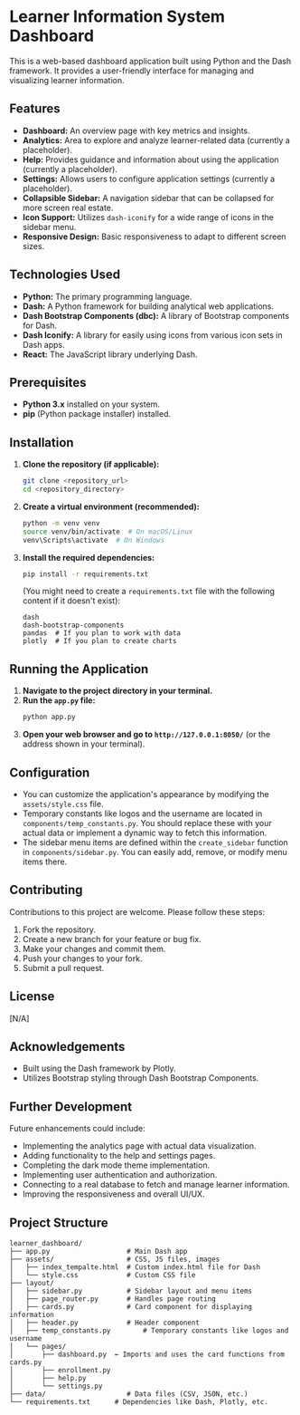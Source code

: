 # Learner Information System Dashboard

This is a web-based dashboard application built using Python and the Dash framework. It provides a user-friendly interface for managing and visualizing learner information.

## Features

* **Dashboard:** An overview page with key metrics and insights.
* **Analytics:** Area to explore and analyze learner-related data (currently a placeholder).
* **Help:** Provides guidance and information about using the application (currently a placeholder).
* **Settings:** Allows users to configure application settings (currently a placeholder).
* **Collapsible Sidebar:** A navigation sidebar that can be collapsed for more screen real estate.
* **Icon Support:** Utilizes `dash-iconify` for a wide range of icons in the sidebar menu.
* **Responsive Design:** Basic responsiveness to adapt to different screen sizes.

## Technologies Used

* **Python:** The primary programming language.
* **Dash:** A Python framework for building analytical web applications.
* **Dash Bootstrap Components (dbc):** A library of Bootstrap components for Dash.
* **Dash Iconify:** A library for easily using icons from various icon sets in Dash apps.
* **React:** The JavaScript library underlying Dash.

## Prerequisites
* **Python 3.x** installed on your system.
* **pip** (Python package installer) installed.

## Installation

1.  **Clone the repository (if applicable):**
    ```bash
    git clone <repository_url>
    cd <repository_directory>
    ```

2.  **Create a virtual environment (recommended):**
    ```bash
    python -m venv venv
    source venv/bin/activate  # On macOS/Linux
    venv\Scripts\activate  # On Windows
    ```

3.  **Install the required dependencies:**
    ```bash
    pip install -r requirements.txt
    ```
    (You might need to create a `requirements.txt` file with the following content if it doesn't exist):
    ```
    dash
    dash-bootstrap-components
    pandas  # If you plan to work with data
    plotly  # If you plan to create charts
    ```

## Running the Application

1.  **Navigate to the project directory in your terminal.**
2.  **Run the `app.py` file:**
    ```bash
    python app.py
    ```
3.  **Open your web browser and go to `http://127.0.0.1:8050/`** (or the address shown in your terminal).

## Configuration

* You can customize the application's appearance by modifying the `assets/style.css` file.
* Temporary constants like logos and the username are located in `components/temp_constants.py`. You should replace these with your actual data or implement a dynamic way to fetch this information.
* The sidebar menu items are defined within the `create_sidebar` function in `components/sidebar.py`. You can easily add, remove, or modify menu items there.

## Contributing

Contributions to this project are welcome. Please follow these steps:

1.  Fork the repository.
2.  Create a new branch for your feature or bug fix.
3.  Make your changes and commit them.
4.  Push your changes to your fork.
5.  Submit a pull request.

## License

[N/A]

## Acknowledgements
* Built using the Dash framework by Plotly.
* Utilizes Bootstrap styling through Dash Bootstrap Components.

## Further Development

Future enhancements could include:

* Implementing the analytics page with actual data visualization.
* Adding functionality to the help and settings pages.
* Completing the dark mode theme implementation.
* Implementing user authentication and authorization.
* Connecting to a real database to fetch and manage learner information.
* Improving the responsiveness and overall UI/UX.

## Project Structure
```plaintext
learner_dashboard/
├── app.py                   # Main Dash app
├── assets/                  # CSS, JS files, images
│   ├── index_tempalte.html  # Custom index.html file for Dash
│   └── style.css            # Custom CSS file
├── layout/
│   ├── sidebar.py           # Sidebar layout and menu items
│   ├── page_router.py       # Handles page routing
│   ├── cards.py             # Card component for displaying information
│   ├── header.py            # Header component
│   ├── temp_constants.py        # Temporary constants like logos and username
│   └── pages/
│       ├── dashboard.py  ← Imports and uses the card functions from cards.py
│       ├── enrollment.py
│       ├── help.py
│       └── settings.py
├── data/                    # Data files (CSV, JSON, etc.)
└── requirements.txt      # Dependencies like Dash, Plotly, etc.
```